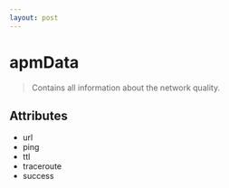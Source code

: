 ```yaml
---
layout: post
---
```


apmData
===========

> Contains all information about the network quality.

Attributes
----------

- url
- ping
- ttl
- traceroute
- success